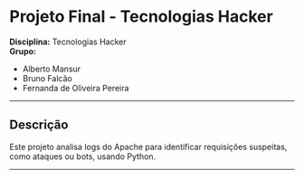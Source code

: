 # Projeto Final - Tecnologias Hacker

**Disciplina:** Tecnologias Hacker  
**Grupo:**  
- Alberto Mansur  
- Bruno Falcão  
- Fernanda de Oliveira Pereira

---

## Descrição

Este projeto analisa logs do Apache para identificar requisições suspeitas, como ataques ou bots, usando Python.

---
